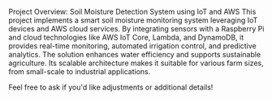 Project Overview: Soil Moisture Detection System using IoT and AWS
This project implements a smart soil moisture monitoring system leveraging IoT devices and AWS cloud services. By integrating sensors with a Raspberry Pi and cloud technologies like AWS IoT Core, Lambda, and DynamoDB, it provides real-time monitoring, automated irrigation control, and predictive analytics. The solution enhances water efficiency and supports sustainable agriculture. Its scalable architecture makes it suitable for various farm sizes, from small-scale to industrial applications.

Feel free to ask if you'd like adjustments or additional details!
